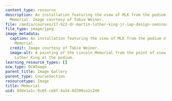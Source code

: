 ```yaml
---
content_type: resource
description: An installation featuring the view of MLK from the podium of the Lincoln
  Memorial. Image courtesy of Tobie Weiner.
file: /media/courses/17-922-dr-martin-luther-king-jr-iap-design-seminar-january-iap-2013/8dde1a1c9c65ce8f4a340d390ce2c240_MLKspeechnew.jpg
file_type: image/jpeg
image_metadata:
  caption: An installation featuring the view of MLK from the podium of the Lincoln
    Memorial.
  credit: Image courtesy of Tobie Weiner.
  image-alt: A painting of the Lincoln Memorial from the point of view of Dr. Martin
    Luther King at the podium.
learning_resource_types: []
ocw_type: OCWImage
parent_title: Image Gallery
parent_type: CourseSection
resourcetype: Image
title: Memorial
uid: 8dde1a1c-9c65-ce8f-4a34-0d390ce2c240
---
```

